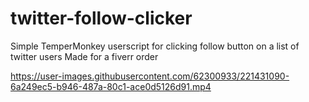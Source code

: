 # twitter-follow-clicker

Simple TemperMonkey userscript for clicking follow button on a list of twitter users
Made for a fiverr order

https://user-images.githubusercontent.com/62300933/221431090-6a249ec5-b946-487a-80c1-ace0d5126d91.mp4

